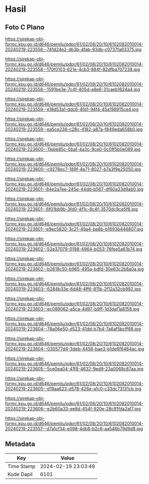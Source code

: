 # Hasil

## Foto C Plano

https://sirekap-obj-formc.kpu.go.id/d646/pemilu/pdpr/61/02/08/20/10/6102082010014-20240219-223556--741d24e2-db3b-4fab-93db-c0737fa63375.jpg

https://sirekap-obj-formc.kpu.go.id/d646/pemilu/pdpr/61/02/08/20/10/6102082010014-20240219-223558--170f0103-621e-4cb3-884f-82dfba707238.jpg

https://sirekap-obj-formc.kpu.go.id/d646/pemilu/pdpr/61/02/08/20/10/6102082010014-20240219-223558--1591be3e-7c4f-405d-a8e6-31caeb1624a4.jpg

https://sirekap-obj-formc.kpu.go.id/d646/pemilu/pdpr/61/02/08/20/10/6102082010014-20240219-223559--e18d53a1-ddc6-4fd1-94f4-45a198915ce4.jpg

https://sirekap-obj-formc.kpu.go.id/d646/pemilu/pdpr/61/02/08/20/10/6102082010014-20240219-223559--ea5ce238-c28c-4182-a87a-f849eda658b0.jpg

https://sirekap-obj-formc.kpu.go.id/d646/pemilu/pdpr/61/02/08/20/10/6102082010014-20240219-223600--11ebe85c-0baf-4a3c-9ce0-0c0ff5b0e089.jpg

https://sirekap-obj-formc.kpu.go.id/d646/pemilu/pdpr/61/02/08/20/10/6102082010014-20240219-223600--c9278ec7-189f-4e71-8027-b7a3f9e25050.jpg

https://sirekap-obj-formc.kpu.go.id/d646/pemilu/pdpr/61/02/08/20/10/6102082010014-20240219-223601--84e2a7ee-245e-44dd-b567-df60a33d9ab0.jpg

https://sirekap-obj-formc.kpu.go.id/d646/pemilu/pdpr/61/02/08/20/10/6102082010014-20240219-223601--6f01bb9b-3fd0-4f1c-8c4f-3570dc9ce5f6.jpg

https://sirekap-obj-formc.kpu.go.id/d646/pemilu/pdpr/61/02/08/20/10/6102082010014-20240219-223601--e9ec5820-3c21-49a4-be8b-b1693b446807.jpg

https://sirekap-obj-formc.kpu.go.id/d646/pemilu/pdpr/61/02/08/20/10/6102082010014-20240219-223602--52e37079-0198-4964-b053-76fee5a61b74.jpg

https://sirekap-obj-formc.kpu.go.id/d646/pemilu/pdpr/61/02/08/20/10/6102082010014-20240219-223602--b2619c50-b965-495a-bdfd-30e63c2b8a0a.jpg

https://sirekap-obj-formc.kpu.go.id/d646/pemilu/pdpr/61/02/08/20/10/6102082010014-20240219-223603--6284b33e-6d48-4ff6-811b-2f12a32cb992.jpg

https://sirekap-obj-formc.kpu.go.id/d646/pemilu/pdpr/61/02/08/20/10/6102082010014-20240219-223603--ec089062-a5ca-4d97-b9ff-1d3daf1a8158.jpg

https://sirekap-obj-formc.kpu.go.id/d646/pemilu/pdpr/61/02/08/20/10/6102082010014-20240219-223604--78a06e50-d523-41dd-b7b4-7a6af5bcff68.jpg

https://sirekap-obj-formc.kpu.go.id/d646/pemilu/pdpr/61/02/08/20/10/6102082010014-20240219-223604--030577d4-3deb-4458-bae3-b1de6f6484ac.jpg

https://sirekap-obj-formc.kpu.go.id/d646/pemilu/pdpr/61/02/08/20/10/6102082010014-20240219-223605--5ce0ea04-41f8-4632-9ed9-23a0068c87aa.jpg

https://sirekap-obj-formc.kpu.go.id/d646/pemilu/pdpr/61/02/08/20/10/6102082010014-20240219-223605--d19aa623-d578-426e-a1c0-c33dc73131cb.jpg

https://sirekap-obj-formc.kpu.go.id/d646/pemilu/pdpr/61/02/08/20/10/6102082010014-20240219-223606--e2b60a33-ee8d-454f-920e-28c91fda2af7.jpg

https://sirekap-obj-formc.kpu.go.id/d646/pemilu/pdpr/61/02/08/20/10/6102082010014-20240219-223557--d7a1cf34-e098-4db8-b2c6-aa546b79d9d8.jpg


## Metadata

| Key        | Value               |
| ---------- | ------------------- |
| Time Stamp | 2024-02-19 23:03:49 |
| Kode Dapil | 6101                |



